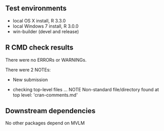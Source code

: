 ## Test environments
* local OS X install, R 3.3.0
* local Windows 7 install, R 3.0.0
* win-builder (devel and release)

## R CMD check results
There were no ERRORs or WARNINGs.

There were 2 NOTEs:

* New submission
  
* checking top-level files ... NOTE
Non-standard file/directory found at top level:
  'cran-comments.md'

## Downstream dependencies
No other packages depend on MVLM
